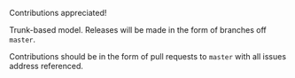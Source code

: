 Contributions appreciated!

Trunk-based model. Releases will be made in the form of branches off `master`.

Contributions should be in the form of pull requests to `master` with all issues address referenced.
